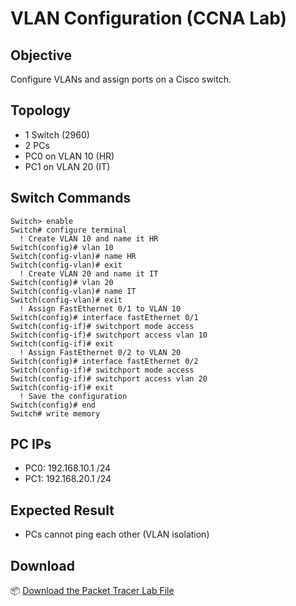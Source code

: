# VLAN Configuration (CCNA Lab)

## Objective
Configure VLANs and assign ports on a Cisco switch.

## Topology
- 1 Switch (2960)
- 2 PCs
- PC0 on VLAN 10 (HR)
- PC1 on VLAN 20 (IT)

## Switch Commands
```
Switch> enable 
Switch# configure terminal 
  ! Create VLAN 10 and name it HR
Switch(config)# vlan 10 
Switch(config-vlan)# name HR 
Switch(config-vlan)# exit 
  ! Create VLAN 20 and name it IT 
Switch(config)# vlan 20
Switch(config-vlan)# name IT 
Switch(config-vlan)# exit 
  ! Assign FastEthernet 0/1 to VLAN 10 
Switch(config)# interface fastEthernet 0/1
Switch(config-if)# switchport mode access 
Switch(config-if)# switchport access vlan 10 
Switch(config-if)# exit 
  ! Assign FastEthernet 0/2 to VLAN 20 
Switch(config)# interface fastEthernet 0/2 
Switch(config-if)# switchport mode access 
Switch(config-if)# switchport access vlan 20 
Switch(config-if)# exit 
  ! Save the configuration 
Switch(config)# end 
Switch# write memory
```


## PC IPs
- PC0: 192.168.10.1 /24  
- PC1: 192.168.20.1 /24

## Expected Result
- PCs cannot ping each other (VLAN isolation)

## Download
📦 [Download the Packet Tracer Lab File](./VLAN_Basics.pkt)
